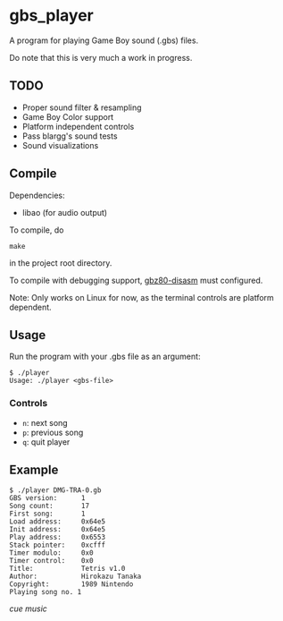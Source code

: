 # gbs_player

A program for playing Game Boy sound (.gbs) files.

Do note that this is very much a work in progress.

## TODO

* Proper sound filter & resampling
* Game Boy Color support
* Platform independent controls
* Pass blargg's sound tests
* Sound visualizations

## Compile

Dependencies:

* libao (for audio output)

To compile, do

```
make
```

in the project root directory.

To compile with debugging support, [gbz80-disasm](https://github.com/frestr/gbz80-disasm) must configured.

Note: Only works on Linux for now, as the terminal controls are platform dependent.

## Usage

Run the program with your .gbs file as an argument:

```
$ ./player 
Usage: ./player <gbs-file>
```

### Controls

* `n`: next song
* `p`: previous song
* `q`: quit player

## Example

```
$ ./player DMG-TRA-0.gb
GBS version:      1
Song count:       17
First song:       1
Load address:     0x64e5
Init address:     0x64e5
Play address:     0x6553
Stack pointer:    0xcfff
Timer modulo:     0x0
Timer control:    0x0
Title:            Tetris v1.0
Author:           Hirokazu Tanaka
Copyright:        1989 Nintendo
Playing song no. 1
```

_cue music_
